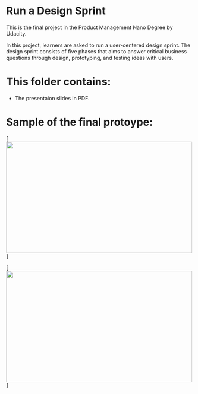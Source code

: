 # Run a Design Sprint 

This is the final project in the Product Management Nano Degree by Udacity.

In this project, learners are asked to run a user-centered design sprint. The design sprint consists of five phases that aims to answer critical business questions through design, prototyping, and testing ideas with users. 

# This folder contains:

- The presentaion slides in PDF.

# Sample of the final protoype: 


[<img src="https://user-images.githubusercontent.com/67848891/112339183-7e00cd00-8cd0-11eb-92c9-232d42fe98bf.png" width="500" height="300" >]


[<img src="https://user-images.githubusercontent.com/67848891/112341543-8eb24280-8cd2-11eb-91a5-7965e3738f37.png)" width="500" height="300" >]
